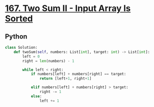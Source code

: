# [167. Two Sum II - Input Array Is Sorted](https://leetcode.com/problems/two-sum-ii-input-array-is-sorted/description/)

## Python
```python
class Solution:
    def twoSum(self, numbers: List[int], target: int) -> List[int]:
        left = 0
        right = len(numbers) - 1

        while left < right:
            if numbers[left] + numbers[right] == target:
                return [left+1, right+1]

            elif numbers[left] + numbers[right] > target:
                right -= 1
            else:
                left += 1
```
